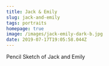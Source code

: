 ```yaml
---
title: Jack & Emily
slug: jack-and-emily
tags: portraits
homepage: true
image: /images/jack-emily-dark-b.jpg
date: 2019-07-17T19:05:58.044Z
---
```

Pencil Sketch of Jack and Emily

